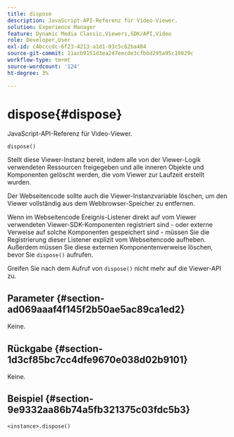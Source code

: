 ```yaml
---
title: dispose
description: JavaScript-API-Referenz für Video-Viewer.
solution: Experience Manager
feature: Dynamic Media Classic,Viewers,SDK/API,Video
role: Developer,User
exl-id: c4bcccdc-6f23-4213-a1d1-03c5c62ba484
source-git-commit: 11acb9151d3ea247eecde3cfbbd295a95c10829c
workflow-type: tm+mt
source-wordcount: '124'
ht-degree: 3%

---
```


# dispose{#dispose}

JavaScript-API-Referenz für Video-Viewer.

`dispose()`

Stellt diese Viewer-Instanz bereit, indem alle von der Viewer-Logik verwendeten Ressourcen freigegeben und alle inneren Objekte und Komponenten gelöscht werden, die vom Viewer zur Laufzeit erstellt wurden.

Der Webseitencode sollte auch die Viewer-Instanzvariable löschen, um den Viewer vollständig aus dem Webbrowser-Speicher zu entfernen.

Wenn im Webseitencode Ereignis-Listener direkt auf vom Viewer verwendeten Viewer-SDK-Komponenten registriert sind - oder externe Verweise auf solche Komponenten gespeichert sind - müssen Sie die Registrierung dieser Listener explizit vom Webseitencode aufheben. Außerdem müssen Sie diese externen Komponentenverweise löschen, bevor Sie `dispose()` aufrufen.

Greifen Sie nach dem Aufruf von `dispose()` nicht mehr auf die Viewer-API zu.

## Parameter {#section-ad069aaaf4f145f2b50ae5ac89ca1ed2}

Keine.

## Rückgabe {#section-1d3cf85bc7cc4dfe9670e038d02b9101}

Keine.

## Beispiel {#section-9e9332aa86b74a5fb321375c03fdc5b3}

```
<instance>.dispose()
```
